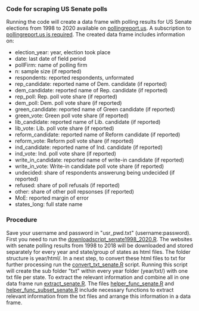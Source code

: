 ### Code for scraping US Senate polls 

Running the code will create a data frame with polling results for US Senate elections from 1998 to 2020 available on [pollingreport.us](https://www.pollingreport.us). A subscription to [pollingreport.us is required](https://www.pollingreport.us). The created data frame includes information on:

- election_year: year, election took place
- date: last date of field period
- pollFirm: name of polling firm
- n: sample size (if reported)
- respondents: reported respondents, unformated
- rep_candidate: reported name of Dem. candidate (if reported)
- dem_candidate: reported name of Rep. candidate (if reported)
- rep_poll: Rep. poll vote share (if reported)
- dem_poll: Dem. poll vote share (if reported)
- green_candidate: reported name of Green candidate (if reported)
- green_vote: Green poll vote share (if reported)
- lib_candidate: reported name of Lib. candidate (if reported)
- lib_vote: Lib. poll vote share (if reported)
- reform_candidate: reported name of Reform candidate (if reported)
- reform_vote: Reform poll vote share (if reported)
- ind_candidate: reported name of Ind. candidate (if reported)
- ind_vote: Ind. poll vote share (if reported)
- write_in_candidate: reported name of write-in candidate (if reported)
- write_in_vote: Write-in candidate poll vote share (if reported)
- undecided: share of respondents answerung being undecided (if reported)
- refused: share of poll refusals (if reported)
- other: share of other poll repsonses (if reported)
- MoE: reported margin of error
- states_long: full state name

### Procedure 

Save your username and password in "usr_pwd.txt" (username:password). First you need to run the [downloadscript_senate1998_2020.R](https://github.com/SinaMaria412/predictors_of_polling_errors/blob/master/us_senate/scrape/downloadscript_senate1998_2020.R). The websites with senate polling results from 1998 to 2018 will be downloaded and stored separately for every year and state/group of states as html files. The folder structure is year/html/. In a next step, to convert these html files to txt for further processing run the [convert_txt_senate.R](https://github.com/SinaMaria412/predictors_of_polling_errors/blob/master/us_senate/scrape/convert_txt_senate.R) script. Running this script will create the sub folder "txt" within every year folder (year/txt/) with one txt file per state. To extract the relevant information and combine all in one data frame run [extract_senate.R](https://github.com/SinaMaria412/predictors_of_polling_errors/blob/master/us_senate/scrape/extract_senate.R). The files [helper_func_senate.R](https://github.com/SinaMaria412/predictors_of_polling_errors/blob/master/us_senate/scrape/helper_func_senate.R) and [helper_func_subset_senate.R](https://github.com/SinaMaria412/predictors_of_polling_errors/blob/master/us_senate/scrape/helper_func_subset_senate.R) include necessary functions to extract relevant information from the txt files and arrange this information in a data frame.

